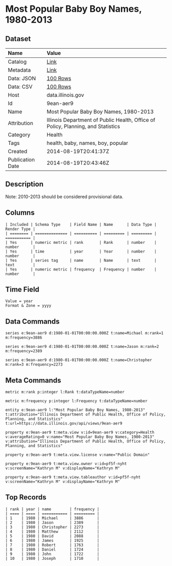 # Most Popular Baby Boy Names, 1980-2013

## Dataset

| Name | Value |
| :--- | :---- |
| Catalog | [Link](https://catalog.data.gov/dataset/most-popular-baby-boy-names-1980-2013-07f06) |
| Metadata | [Link](https://data.illinois.gov/api/views/9ean-aer9) |
| Data: JSON | [100 Rows](https://data.illinois.gov/api/views/9ean-aer9/rows.json?max_rows=100) |
| Data: CSV | [100 Rows](https://data.illinois.gov/api/views/9ean-aer9/rows.csv?max_rows=100) |
| Host | data.illinois.gov |
| Id | 9ean-aer9 |
| Name | Most Popular Baby Boy Names, 1980-2013 |
| Attribution | Illinois Department of Public Health, Office of Policy, Planning, and Statistics |
| Category | Health |
| Tags | health, baby, names, boy, popular |
| Created | 2014-08-19T20:41:37Z |
| Publication Date | 2014-08-19T20:43:46Z |

## Description

Note: 2010-2013 should be considered provisional data.

## Columns

```ls
| Included | Schema Type    | Field Name | Name      | Data Type | Render Type |
| ======== | ============== | ========== | ========= | ========= | =========== |
| Yes      | numeric metric | rank       | Rank      | number    | number      |
| Yes      | time           | year       | Year      | number    | number      |
| Yes      | series tag     | name       | Name      | text      | text        |
| Yes      | numeric metric | frequency  | Frequency | number    | number      |
```

## Time Field

```ls
Value = year
Format & Zone = yyyy
```

## Data Commands

```ls
series e:9ean-aer9 d:1980-01-01T00:00:00.000Z t:name=Michael m:rank=1 m:frequency=3886

series e:9ean-aer9 d:1980-01-01T00:00:00.000Z t:name=Jason m:rank=2 m:frequency=2389

series e:9ean-aer9 d:1980-01-01T00:00:00.000Z t:name=Christopher m:rank=3 m:frequency=2273
```

## Meta Commands

```ls
metric m:rank p:integer l:Rank t:dataTypeName=number

metric m:frequency p:integer l:Frequency t:dataTypeName=number

entity e:9ean-aer9 l:"Most Popular Baby Boy Names, 1980-2013" t:attribution="Illinois Department of Public Health, Office of Policy, Planning, and Statistics" t:url=https://data.illinois.gov/api/views/9ean-aer9

property e:9ean-aer9 t:meta.view v:id=9ean-aer9 v:category=Health v:averageRating=0 v:name="Most Popular Baby Boy Names, 1980-2013" v:attribution="Illinois Department of Public Health, Office of Policy, Planning, and Statistics"

property e:9ean-aer9 t:meta.view.license v:name="Public Domain"

property e:9ean-aer9 t:meta.view.owner v:id=pf5f-nyht v:screenName="Kathryn M" v:displayName="Kathryn M"

property e:9ean-aer9 t:meta.view.tableauthor v:id=pf5f-nyht v:screenName="Kathryn M" v:displayName="Kathryn M"
```

## Top Records

```ls
| rank | year | name        | frequency | 
| ==== | ==== | =========== | ========= | 
| 1    | 1980 | Michael     | 3886      | 
| 2    | 1980 | Jason       | 2389      | 
| 3    | 1980 | Christopher | 2273      | 
| 4    | 1980 | Matthew     | 2112      | 
| 5    | 1980 | David       | 2088      | 
| 6    | 1980 | James       | 1925      | 
| 7    | 1980 | Robert      | 1763      | 
| 8    | 1980 | Daniel      | 1724      | 
| 9    | 1980 | John        | 1722      | 
| 10   | 1980 | Joseph      | 1710      | 
```